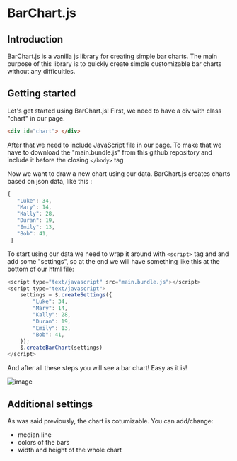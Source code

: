# BarChart.js
## Introduction
BarChart.js is a vanilla js library for creating simple bar charts.
The main purpose of this library is to quickly create simple customizable bar charts without any difficulties.
## Getting started
Let's get started using BarChart.js!
First, we need to have a div with class "chart" in our page.

```html
<div id="chart"> </div>
```

After that we need to include JavaScript file in our page. To make that we have to download the "main.bundle.js" from this github repository and include it before the closing ``` </body> ``` tag

Now we want to draw a new chart using our data. BarChart.js creates charts based on json data, like this :

```javascript
{
   "Luke": 34,
   "Mary": 14,
   "Kally": 28,
   "Duran": 19,
   "Emily": 13,
   "Bob": 41,
 }
```
To start using our data we need to wrap it around with ``` <script> ``` tag and and add some "settings", so at the end we will have something like this at the bottom of our html file:

```javascript
<script type="text/javascript" src="main.bundle.js"></script>
<script type="text/javascript">
    settings = $.createSettings({
        "Luke": 34,
        "Mary": 14,
        "Kally": 28,
        "Duran": 19,
        "Emily": 13,
        "Bob": 41,
    });
    $.createBarChart(settings)
</script>
```
And after all these steps you will see a bar chart! Easy as it is!

![image](https://user-images.githubusercontent.com/74618788/132841471-f3bb7db9-750c-4e47-8849-fb8be4f88925.png)

## Additional settings

As was said previously, the chart is cotumizable.
You can add/change:
* median line
* colors of the bars
* width and height of the whole chart
